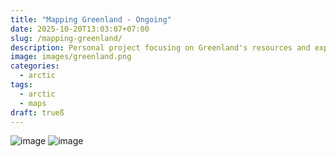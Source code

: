 ```yaml
---
title: "Mapping Greenland - Ongoing"
date: 2025-10-20T13:03:07+07:00
slug: /mapping-greenland/
description: Personal project focusing on Greenland's resources and exploitation
image: images/greenland.png
categories:
  - arctic
tags:
  - arctic
  - maps
draft: trueß
---
```


![image](/images/greenland2.png)
![image](/images/greenland3.png)

